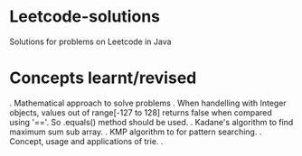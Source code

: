 # Leetcode-solutions
Solutions for problems on Leetcode in Java

# Concepts learnt/revised
. Mathematical approach to solve problems
. When handelling with Integer objects, values out of range[-127 to 128] returns false when compared using '=='. So .equals() method should be used.
. Kadane's algorithm to find maximum sum sub array.
. KMP algorithm to for pattern searching.
. Concept, usage and applications of trie.
. 
